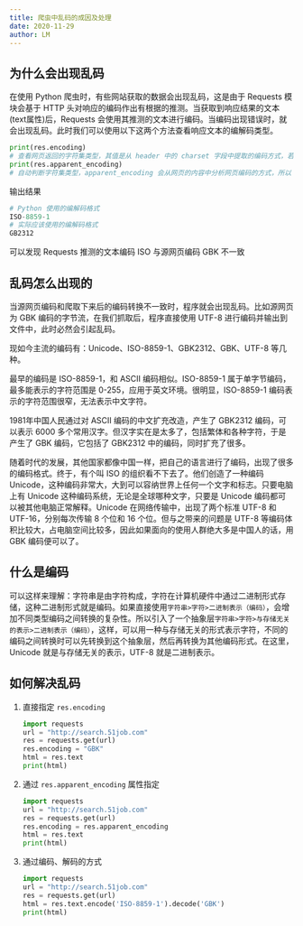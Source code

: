 ```yaml
---
title: 爬虫中乱码的成因及处理
date: 2020-11-29
author: LM
---
```


## 为什么会出现乱码

在使用 Python 爬虫时，有些网站获取的数据会出现乱码，这是由于 Requests 模块会基于 HTTP 头对响应的编码作出有根据的推测。当获取到响应结果的文本(text属性)后，Requests 会使用其推测的文本进行编码。当编码出现错误时，就会出现乱码。此时我们可以使用以下这两个方法查看响应文本的编解码类型。

```python
print(res.encoding) 
# 查看网页返回的字符集类型，其值是从 header 中的 charset 字段中提取的编码方式，若 header 中没有 charset 字段则默认为 ISO-8859-1 编码模式，是默认使用的编码格式
print(res.apparent_encoding) 
# 自动判断字符集类型，apparent_encoding 会从网页的内容中分析网页编码的方式，所以 apparent_encoding 比 encoding 更加准确。当网页出现乱码时可以把 apparent_encoding 的编码格式赋值给 encoding。
```

输出结果

```python
# Python 使用的编解码格式
ISO-8859-1
# 实际应该使用的编解码格式
GB2312
```

可以发现 Requests 推测的文本编码 ISO 与源网页编码 GBK 不一致

## 乱码怎么出现的

当源网页编码和爬取下来后的编码转换不一致时，程序就会出现乱码。比如源网页为 GBK 编码的字节流，在我们抓取后，程序直接使用 UTF-8 进行编码并输出到文件中，此时必然会引起乱码。

现如今主流的编码有：Unicode、ISO-8859-1、GBK2312、GBK、UTF-8 等几种。

最早的编码是 ISO-8859-1，和 ASCII 编码相似。ISO-8859-1 属于单字节编码，最多能表示的字符范围是 0-255，应用于英文环境。很明显，ISO-8859-1 编码表示的字符范围很窄，无法表示中文字符。

1981年中国人民通过对 ASCII 编码的中文扩充改造，产生了 GBK2312 编码，可以表示 6000 多个常用汉字。但汉字实在是太多了，包括繁体和各种字符，于是产生了 GBK 编码，它包括了 GBK2312 中的编码，同时扩充了很多。

随着时代的发展，其他国家都像中国一样，把自己的语言进行了编码，出现了很多的编码格式。终于，有个叫 ISO 的组织看不下去了。他们创造了一种编码 Unicode，这种编码非常大，大到可以容纳世界上任何一个文字和标志。只要电脑上有 Unicode 这种编码系统，无论是全球哪种文字，只要是 Unicode 编码都可以被其他电脑正常解释。Unicode 在网络传输中，出现了两个标准 UTF-8 和 UTF-16，分别每次传输 8 个位和 16 个位。但与之带来的问题是 UTF-8 等编码体积比较大，占电脑空间比较多，因此如果面向的使用人群绝大多是中国人的话，用 GBK 编码便可以了。

## 什么是编码

可以这样来理解：字符串是由字符构成，字符在计算机硬件中通过二进制形式存储，这种二进制形式就是编码。如果直接使用`字符串>字符>二进制表示（编码）`，会增加不同类型编码之间转换的复杂性。所以引入了一个抽象层`字符串>字符>与存储无关的表示>二进制表示（编码）`，这样，可以用一种与存储无关的形式表示字符，不同的编码之间转换时可以先转换到这个抽象层，然后再转换为其他编码形式。在这里，Unicode 就是与存储无关的表示，UTF-8 就是二进制表示。

## 如何解决乱码

1. 直接指定 `res.encoding`

   ```python
   import requests
   url = "http://search.51job.com"
   res = requests.get(url)
   res.encoding = "GBK"
   html = res.text
   print(html)
   ```

2. 通过 `res.apparent_encoding` 属性指定

   ```python
   import requests
   url = "http://search.51job.com"
   res = requests.get(url)
   res.encoding = res.apparent_encoding
   html = res.text
   print(html)
   ```

3. 通过编码、解码的方式

   ```python
   import requests
   url = "http://search.51job.com"
   res = requests.get(url)
   html = res.text.encode('ISO-8859-1').decode('GBK')
   print(html)
   ```
